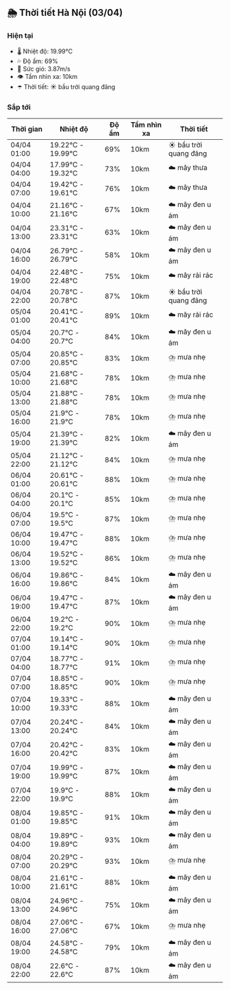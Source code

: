 ## 🌦️ Thời tiết Hà Nội (03/04)

### Hiện tại

- 🌡️ Nhiệt độ: 19.99℃
- 💦 Độ ẩm: 69%
- 💨 Sức gió: 3.87m/s
- 👁️ Tầm nhìn xa: 10km
- ☂️ Thời tiết: ☀️ bầu trời quang đãng

### Sắp tới

| Thời gian | Nhiệt độ | Độ ẩm | Tầm nhìn xa | Thời tiết |
| --- | --- | --- | --- | --- |
| 04/04 01:00 | 19.22℃ - 19.99℃ | 69% | 10km | ☀️ bầu trời quang đãng |
| 04/04 04:00 | 17.99℃ - 19.32℃ | 73% | 10km | ☁️ mây thưa |
| 04/04 07:00 | 19.42℃ - 19.61℃ | 76% | 10km | ☁️ mây thưa |
| 04/04 10:00 | 21.16℃ - 21.16℃ | 67% | 10km | ☁️ mây đen u ám |
| 04/04 13:00 | 23.31℃ - 23.31℃ | 63% | 10km | ☁️ mây đen u ám |
| 04/04 16:00 | 26.79℃ - 26.79℃ | 58% | 10km | ☁️ mây đen u ám |
| 04/04 19:00 | 22.48℃ - 22.48℃ | 75% | 10km | ☁️ mây rải rác |
| 04/04 22:00 | 20.78℃ - 20.78℃ | 87% | 10km | ☀️ bầu trời quang đãng |
| 05/04 01:00 | 20.41℃ - 20.41℃ | 89% | 10km | ☁️ mây rải rác |
| 05/04 04:00 | 20.7℃ - 20.7℃ | 84% | 10km | ☁️ mây đen u ám |
| 05/04 07:00 | 20.85℃ - 20.85℃ | 83% | 10km | ⛈️ mưa nhẹ |
| 05/04 10:00 | 21.68℃ - 21.68℃ | 78% | 10km | ⛈️ mưa nhẹ |
| 05/04 13:00 | 21.88℃ - 21.88℃ | 78% | 10km | ⛈️ mưa nhẹ |
| 05/04 16:00 | 21.9℃ - 21.9℃ | 78% | 10km | ⛈️ mưa nhẹ |
| 05/04 19:00 | 21.39℃ - 21.39℃ | 82% | 10km | ☁️ mây đen u ám |
| 05/04 22:00 | 21.12℃ - 21.12℃ | 84% | 10km | ⛈️ mưa nhẹ |
| 06/04 01:00 | 20.61℃ - 20.61℃ | 88% | 10km | ⛈️ mưa nhẹ |
| 06/04 04:00 | 20.1℃ - 20.1℃ | 85% | 10km | ⛈️ mưa nhẹ |
| 06/04 07:00 | 19.5℃ - 19.5℃ | 87% | 10km | ⛈️ mưa nhẹ |
| 06/04 10:00 | 19.47℃ - 19.47℃ | 88% | 10km | ⛈️ mưa nhẹ |
| 06/04 13:00 | 19.52℃ - 19.52℃ | 86% | 10km | ⛈️ mưa nhẹ |
| 06/04 16:00 | 19.86℃ - 19.86℃ | 84% | 10km | ☁️ mây đen u ám |
| 06/04 19:00 | 19.47℃ - 19.47℃ | 87% | 10km | ☁️ mây đen u ám |
| 06/04 22:00 | 19.2℃ - 19.2℃ | 90% | 10km | ⛈️ mưa nhẹ |
| 07/04 01:00 | 19.14℃ - 19.14℃ | 90% | 10km | ⛈️ mưa nhẹ |
| 07/04 04:00 | 18.77℃ - 18.77℃ | 91% | 10km | ⛈️ mưa nhẹ |
| 07/04 07:00 | 18.85℃ - 18.85℃ | 90% | 10km | ⛈️ mưa nhẹ |
| 07/04 10:00 | 19.33℃ - 19.33℃ | 88% | 10km | ☁️ mây đen u ám |
| 07/04 13:00 | 20.24℃ - 20.24℃ | 84% | 10km | ☁️ mây đen u ám |
| 07/04 16:00 | 20.42℃ - 20.42℃ | 83% | 10km | ☁️ mây đen u ám |
| 07/04 19:00 | 19.99℃ - 19.99℃ | 87% | 10km | ☁️ mây đen u ám |
| 07/04 22:00 | 19.9℃ - 19.9℃ | 88% | 10km | ☁️ mây đen u ám |
| 08/04 01:00 | 19.85℃ - 19.85℃ | 91% | 10km | ☁️ mây đen u ám |
| 08/04 04:00 | 19.89℃ - 19.89℃ | 93% | 10km | ☁️ mây đen u ám |
| 08/04 07:00 | 20.29℃ - 20.29℃ | 93% | 10km | ⛈️ mưa nhẹ |
| 08/04 10:00 | 21.61℃ - 21.61℃ | 88% | 10km | ☁️ mây đen u ám |
| 08/04 13:00 | 24.96℃ - 24.96℃ | 75% | 10km | ☁️ mây đen u ám |
| 08/04 16:00 | 27.06℃ - 27.06℃ | 67% | 10km | ⛈️ mưa nhẹ |
| 08/04 19:00 | 24.58℃ - 24.58℃ | 79% | 10km | ☁️ mây đen u ám |
| 08/04 22:00 | 22.6℃ - 22.6℃ | 87% | 10km | ☁️ mây đen u ám |
